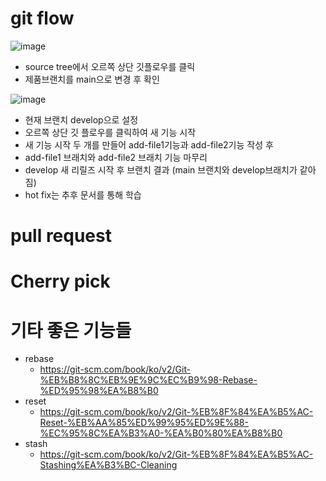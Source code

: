 
# git flow  
![image](https://user-images.githubusercontent.com/61530368/166692961-fafbcbc8-3c08-484f-bf10-515fd5c08af6.png)

  - source tree에서 오르쪽 상단 깃플로우를 클릭 
  - 제품브랜치를 main으로 변경 후 확인
  
  ![image](https://user-images.githubusercontent.com/61530368/166694306-7262eb2f-fda7-41c8-9274-15978af88629.png)

  - 현재 브랜치 develop으로 설정
  - 오르쪽 상단 깃 플로우를 클릭하여 새 기능 시작 
  - 새 기능 시작 두 개를 만들어 add-file1기능과 add-file2기능 작성 후 
  - add-file1 브래치와 add-file2 브래치 기능 마무리 
  - develop 새 리릴즈 시작 후 브랜치 결과 (main 브랜치와 develop브래치가 같아짐)
  - hot fix는 추후 문서를 통해 학습

# pull request 

# Cherry pick

# 기타 좋은 기능들
  - rebase
    - https://git-scm.com/book/ko/v2/Git-%EB%B8%8C%EB%9E%9C%EC%B9%98-Rebase-%ED%95%98%EA%B8%B0
  - reset
    -  https://git-scm.com/book/ko/v2/Git-%EB%8F%84%EA%B5%AC-Reset-%EB%AA%85%ED%99%95%ED%9E%88-%EC%95%8C%EA%B3%A0-%EA%B0%80%EA%B8%B0
  - stash 
    - https://git-scm.com/book/ko/v2/Git-%EB%8F%84%EA%B5%AC-Stashing%EA%B3%BC-Cleaning 
